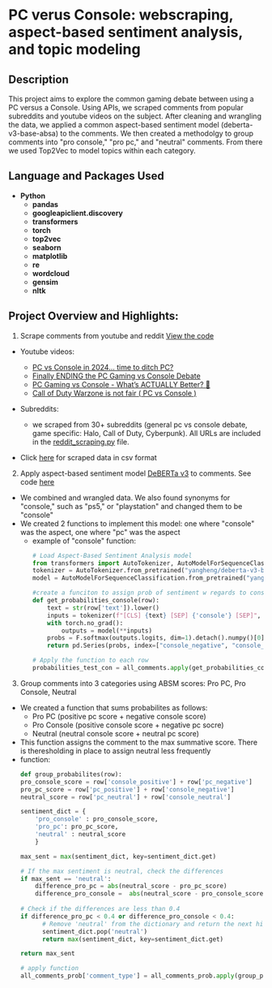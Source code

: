 <h1>PC verus Console: webscraping, aspect-based sentiment analysis, and topic modeling</h1>


<h2>Description</h2>
This project aims to explore the common gaming debate between using a PC versus a Console. Using APIs, we scraped comments from popular subreddits and youtube videos on the subject. After cleaning and wrangling the data, we applied a common aspect-based sentiment model (deberta-v3-base-absa) to the comments. We then created a methodolgy to group comments into "pro console," "pro pc," and "neutral" comments. From there we used Top2Vec to model topics within each category. 
<br />

<h2>Language and Packages Used</h2>

  - <b>Python</b> 
    - <b>pandas</b>
    - <b>googleapiclient.discovery</b>
    - <b>transformers</b>
    - <b>torch</b>
    - <b>top2vec</b>
    - <b>seaborn</b>
    - <b>matplotlib</b>
    - <b>re</b>
    - <b>wordcloud</b>
    - <b>gensim</b>
    - <b>nltk</b>


<h2>Project Overview and Highlights:</h2>

1) Scrape comments from youtube and reddit [View the code](web_scraping_scripts/)
  - Youtube videos:
    - [PC vs Console in 2024... time to ditch PC?](https://www.youtube.com/watch?v=GgJj9Mok9dA)
    - [Finally ENDING the PC Gaming vs Console Debate](https://www.youtube.com/watch?v=4BXOa7Eqzxc)
    - [PC Gaming vs Console - What’s ACTUALLY Better? 🤔](https://www.youtube.com/watch?v=Ko8ubyWDy58)
    - [Call of Duty Warzone is not fair ( PC vs Console )](https://www.youtube.com/watch?v=uMBEvgiKqBs)
 
  - Subreddits:
    -  we scraped from 30+ subreddits (general pc vs console debate, game specific: Halo, Call of Duty, Cyberpunk). All URLs are included in the [reddit_scraping.py](web_scraping_scripts/reddit_scraping.py) file.

  -  Click [here](data/) for scraped data in csv format

2) Apply aspect-based sentiment model [DeBERTa v3](https://huggingface.co/yangheng/deberta-v3-base-absa-v1.1) to comments. See code [here](aspect_based_sent.py)
  - We combined and wrangled data. We also found synonyms for "console," such as "ps5," or "playstation" and changed them to be "console"
  - We created 2 functions to implement this model: one where "console" was the aspect, one where "pc" was the aspect
      - example of "console" function:
        ```python
        # Load Aspect-Based Sentiment Analysis model
        from transformers import AutoTokenizer, AutoModelForSequenceClassification
        tokenizer = AutoTokenizer.from_pretrained("yangheng/deberta-v3-base-absa-v1.1")
        model = AutoModelForSequenceClassification.from_pretrained("yangheng/deberta-v3-base-absa-v1.1")

        #create a funciton to assign prob of sentiment w regards to console
        def get_probabilities_console(row):
            text = str(row['text']).lower()
            inputs = tokenizer(f"[CLS] {text} [SEP] {'console'} [SEP]", return_tensors="pt")
            with torch.no_grad():
                outputs = model(**inputs)
            probs = F.softmax(outputs.logits, dim=1).detach().numpy()[0]
            return pd.Series(probs, index=["console_negative", "console_neutral", "console_positive"])

        # Apply the function to each row
        probabilities_test_con = all_comments.apply(get_probabilities_console, axis=1)

3) Group comments into 3 categories using ABSM scores: Pro PC, Pro Console, Neutral
  - We created a function that sums probabilites as follows:
      - Pro PC (positive pc score + negative console score)
      - Pro Console (positive console score + negative pc socre)
      - Neutral (neutral console score + neutral pc score)
  - This function assigns the comment to the max summative score. There is theresholding in place to assign neutral less frequently
  - function:
      ```python
      def group_probabilites(row):
      pro_console_score = row['console_positive'] + row['pc_negative'] 
      pro_pc_score = row['pc_positive'] + row['console_negative']
      neutral_score = row['pc_neutral'] + row['console_neutral']
    
      sentiment_dict = {
          'pro_console' : pro_console_score,
          'pro_pc': pro_pc_score,
          'neutral' : neutral_score
          }

      max_sent = max(sentiment_dict, key=sentiment_dict.get)

      # If the max sentiment is neutral, check the differences
      if max_sent == 'neutral':
          difference_pro_pc = abs(neutral_score - pro_pc_score)
          difference_pro_console =  abs(neutral_score - pro_console_score)
        
      # Check if the differences are less than 0.4
      if difference_pro_pc < 0.4 or difference_pro_console < 0.4:
            # Remove 'neutral' from the dictionary and return the next highest sentiment
            sentiment_dict.pop('neutral')
            return max(sentiment_dict, key=sentiment_dict.get)
    
    return max_sent

    # apply function
    all_comments_prob['comment_type'] = all_comments_prob.apply(group_probabilites, axis=1)



  
